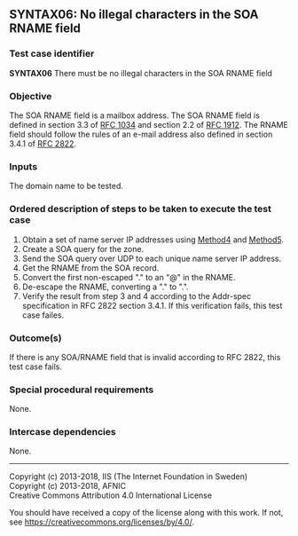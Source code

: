 ## SYNTAX06: No illegal characters in the SOA RNAME field

### Test case identifier
**SYNTAX06** There must be no illegal characters in the SOA RNAME field

### Objective

The SOA RNAME field is a mailbox address. The SOA RNAME field is defined
in section 3.3 of [RFC 1034](https://tools.ietf.org/rfc/rfc1034.txt) and
section 2.2 of [RFC 1912](https://tools.ietf.org/rfc/rfc1912.txt). The RNAME
field should follow the rules of an e-mail address also defined in section
3.4.1 of [RFC 2822](https://tools.ietf.org/html/rfc2822#section-3.4).

### Inputs

The domain name to be tested.

### Ordered description of steps to be taken to execute the test case

1. Obtain a set of name server IP addresses using [Method4] and [Method5].
2. Create a SOA query for the zone.
3. Send the SOA query over UDP to each unique name server IP address.
4. Get the RNAME from the SOA record.
5. Convert the first non-escaped "." to an "@" in the RNAME.
6. De-escape the RNAME, converting a "\." to ".".
7. Verify the result from step 3 and 4 according to the Addr-spec
   specification in RFC 2822 section 3.4.1. If this verification fails,
   this test case failes.


### Outcome(s)

If there is any SOA/RNAME field that is invalid according to RFC 2822,
this test case fails.

### Special procedural requirements

None.

### Intercase dependencies

None.

-------
[Method4]: ../Methods.md#method-4-obtain-glue-address-records-from-parent
[Method5]: ../Methods.md#method-5-obtain-the-name-server-address-records-from-child

Copyright (c) 2013-2018, IIS (The Internet Foundation in Sweden)  
Copyright (c) 2013-2018, AFNIC  
Creative Commons Attribution 4.0 International License

You should have received a copy of the license along with this
work.  If not, see <https://creativecommons.org/licenses/by/4.0/>.
